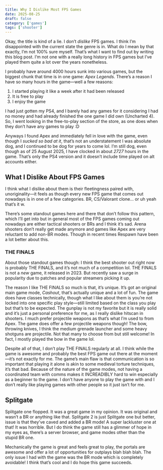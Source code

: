 ```yaml
---
title: Why I Dislike Most FPS Games
date: 2025-08-25
draft: false
category: ['games']
tags: ['shooter']
---
```


Okay, the title is kind of a lie. I don’t *dislike* FPS games. I think I’m disappointed with the current state the genre is in. What do I mean by that exactly, I’m not 100% sure myself. That’s what I want to find out by writing this blog post. I’m not one with a really long history in FPS games but I’ve played them quite a lot over the years nonetheless.

I probably have around 4000 hours sunk into various games, but the biggest chunk that time is in one game: *Apex Legends*. There’s a reason I have so many hours in the game—well a few reasons:

1. I started playing it like a week after it had been released
2. It is free to play
3. I enjoy the game

I had just gotten my PS4, and I barely had any games for it considering I had no money and had already finished the one game I did own (Uncharted 4). So, I went looking in the free-to-play section of the store, as one does when they don’t have any games to play :D

Anyways I found Apex and immediately fell in love with the game, even though I *sucked so bad at it*, that’s not an understatement I was absolute dog, and I continued to be dog for years to come lol. I’m still dog, even though as of 25 August 2025, I have clocked in about *2727* hours in the game. That’s only the PS4 version and it doesn’t include time played on alt accounts either.

## What I Dislike About FPS Games

I think what I dislike about them is their fleetingness paired with, unoriginality—it feels as though every new FPS game that comes out nowadays is in one of a few categories. BR, CS/Valorant clone… or uh yeah that’s it w.

There’s some standout games here and there that don’t follow this pattern, which I’ll get into but in general most of the FPS games coming out nowadays are either tactical shooters or BRs and I think it’s sad. Arena shooters don’t really get made anymore and games like Apex are very reluctant to add non-BR modes. Though in recent times Respawn have been a lot better about this.

### THE FINALS

About those standout games though: I think the best shooter out right now is probably THE FINALS, and it’s not much of a competition lol. THE FINALS is not a *new* game, it released in 2023. But recently saw a surge in popularity due to patches and popular streamers picking it up. 

The reason I like THE FINALS so much is that, it’s unique. It’s got an original main game mode, *Cashout*, that’s actually unique and a lot of fun. The game does have classes technically, though what I like about them is you’re not locked into one specific play style—still limited based on the class you play but that’s to be expected. The gunplay is not my favorite but it is really solid and it’s just a personal preference for me, as I really dislike hitscan in shooters. I much prefer projectile weapons as that’s what I’m used to from Apex. The game does offer a few projectile weapons though! The bow, throwing knives, I think the medium grenade launcher and some heavy shotguns are projectile. Not that many to choose from but still welcome! In fact, I mostly played the bow in the game lol.

Despite all of that, I don’t play THE FINALS regularly at all. I think while the game is awesome and probably the best FPS game out there at the moment—it’s not exactly for me. The game’s main flaw is that communication is so important that playing it alone is akin to some medieval torture techniques, it’s that bad. Because of the nature of the game modes, not having a coordinated team with comms makes it INCREADIBLY hard to win especially as a beginner to the game. I don’t have anyone to play the game with and I don’t really like playing games with other people so it just isn’t for me.

## Splitgate

Splitgate one flopped. It was a great game in my opinion. It was original and wasn’t a BR or anything like that. Splitgate 2 is just Splitgate one but better, issue is that they’ve caved and added a BR mode! A super lackluster one at that! It was horrible. But I do think the game still has a glimmer of hope in my eyes as, there’s a server browser, and game modes other than the stupid BR one.

Mechanically the game is great and feels great to play, the portals are awesome and offer a lot of opportunities for outplays blah blah blah. The only issue I had with the game was the BR mode which is completely avoidable! I think that’s cool and I do hope this game succeeds.
